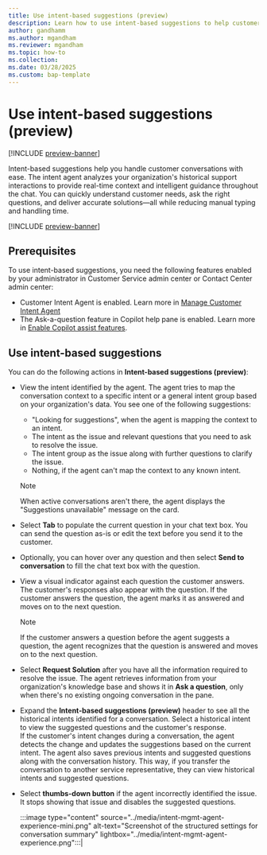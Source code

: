 ```yaml
---
title: Use intent-based suggestions (preview)
description: Learn how to use intent-based suggestions to help customer service representatives handle customer conversations with ease.
author: gandhamm
ms.author: mgandham
ms.reviewer: mgandham
ms.topic: how-to 
ms.collection: 
ms.date: 03/28/2025
ms.custom: bap-template 
---
```



# Use intent-based suggestions (preview)

[!INCLUDE [preview-banner](~/../shared-content/shared/preview-includes/preview-banner.md)]

Intent-based suggestions help you handle customer conversations with ease. The intent agent analyzes your organization's historical support interactions to provide real-time context and intelligent guidance throughout the chat. You can quickly understand customer needs, ask the right questions, and deliver accurate solutions—all while reducing manual typing and handling time.

[!INCLUDE [preview-banner](~/../shared-content/shared/preview-includes/preview-note-d365.md)]

## Prerequisites

To use intent-based suggestions, you need the following features enabled by your administrator in Customer Service admin center or Contact Center admin center:

- Customer Intent Agent is enabled. Learn more in [Manage Customer Intent Agent](../administer/manage-customer-intent-agent.md)
- The Ask-a-question feature in Copilot help pane is enabled. Learn more in [Enable Copilot assist features](../administer/copilot-enable-help-pane.md).
  
## Use intent-based suggestions

You can do the following actions in **Intent-based suggestions (preview)**:

-  View the intent identified by the agent. The agent tries to map the conversation context to a specific intent or a general intent group based on your organization's data. You see one of the following suggestions:
   - "Looking for suggestions", when the agent is mapping the context to an intent.
   - The intent as the issue and relevant questions that you need to ask to resolve the issue.
   - The intent group as the issue along with further questions to clarify the issue.
   - Nothing, if the agent can't map the context to any known intent.
   > [!NOTE]
   > When active conversations aren't there, the agent displays the "Suggestions unavailable" message on the card.
- Select **Tab** to populate the current question in your chat text box. You can send the question as-is or edit the text before you send it to the customer. 
- Optionally, you can hover over any question and then select **Send to conversation** to fill the chat text box with the question. 
- View a visual indicator against each question the customer answers. The customer's responses also appear with the question. If the customer answers the question, the agent marks it as answered and moves on to the next question. 
  > [!NOTE]
  > If the customer answers a question before the agent suggests a question, the agent recognizes that the question is answered and moves on to the next question.
- Select **Request Solution** after you have all the information required to resolve the issue. The agent retrieves information from your organization's knowledge base and shows it in **Ask a question**, only when there's no existing ongoing conversation in the pane.
- Expand the **Intent-based suggestions (preview)** header to see all the historical intents identified for a conversation. Select a historical intent to view the suggested questions and the customer's response.  
If the customer's intent changes during a conversation, the agent detects the change and updates the suggestions based on the current intent. The agent also saves previous intents and suggested questions along with the conversation history. This way, if you transfer the conversation to another service representative, they can view historical intents and suggested questions.
- Select **thumbs-down button** if the agent incorrectly identified the issue. It stops showing that issue and disables the suggested questions.

   :::image type="content" source="../media/intent-mgmt-agent-experience-mini.png" alt-text="Screenshot of the structured settings for conversation summary" lightbox="../media/intent-mgmt-agent-experience.png":::|

